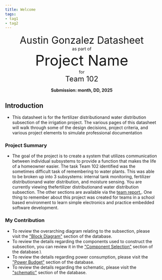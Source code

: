 ```yaml
---
title: Welcome
tags:
- tag1
- tag2
---
```

<center>
<font size= "6">Austin Gonzalez Datasheet </font><br>
as part of<br>
<font size= "8"> Project Name</font><br>
for<br>
<font size= "5"> Team 102 </font><br>

**Submission: month, DD, 2025**
</center>

## Introduction

* This datasheet is for the fertilizer distributionand water distribution subsection of the irrigation project. The various pages of this datasheet will walk through some of the design decisions, project criteria, and various project elements to simulate professional documentation

### Project Summary

* The goal of the project is to create a system that utilizes communication between individual subsystems to provide a function that makes the life of a homeowner easier. The task Team 102 identified was the sometimes difficult task of remembering to water plants. This was able to be broken up into 3 subsystems: internal tank monitoring, fertilizer distributionand water distribution, and moisture sensing. You are currently viewing thefertilizer distributionand water distribution subsection. The other sections are available via the [team report.](https://egr304-2025-f-102.github.io/). One thing to remember about this project was created for teams in a school based environment to learn simple electronics and practice embedded software development. 


### My Contribution

* To review the overarching diagram relating to the subsection, please visit the ["Block Diagram"](https://austingonzalez-egr304.github.io/01-Block-Diagram/Block-Diagram/) section of the database.
* To review the details regarding the components used to construct the subsection, you can review it in the ["Component Selection"](https://austingonzalez-egr304.github.io/02-Component-Selection/Component-Selection/) section of the database.\
* To review the details regarding power consumption, please visit the ["Power Budget"](https://austingonzalez-egr304.github.io/02-Component-Selection/Component-Selection/) section of the database.
* To review the details regarding the schematic, please visit the ["schematic"](https://austingonzalez-egr304.github.io/04-Schematic/schematic/) section of the database.